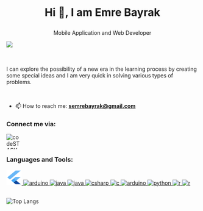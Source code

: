 #   <p align="center"> Hi 👋, I am Emre Bayrak</p>
   <p align="center">Mobile Application and Web Developer</p>
   
   

   ![](https://komarev.com/ghpvc/?username=semrebayrak&color=blue)

 

</br>

I can explore the possibility of a new era in the learning process by creating some special ideas and I am very quick in solving various types of problems.

</br>





<!--
[![Anurag's GitHub stats](https://github-readme-stats.vercel.app/api?username=semrebayrak)](https://github.com/anuraghazra/github-readme-stats)
**semrebayrak/semrebayrak** is a ✨ _special_ ✨ repository because its `README.md` (this file) appears on your GitHub profile.
-->



- 📫 How to reach me: **semrebayrak@gmail.com**


### Connect me via:

[<img align="left" alt="codeSTACKr.com" height="40" width="40" src="https://user-images.githubusercontent.com/56845182/134655810-01935105-90cc-40eb-878a-c75c3e109ab7.png" />][linkedin]
<br />
<br />

<h3 align="left">Languages and Tools:</h3>
<p align="left"> 
<a href="https://flutter.dev/"><img src="https://raw.githubusercontent.com/dnfield/flutter_svg/7d374d7107561cbd906d7c0ca26fef02cc01e7c8/example/assets/flutter_logo.svg?sanitize=true" alt="flutter" width="40" height="40"/> </a>   
<a href="https://www.reactjs.org/"><img src="https://reactnative.dev/img/header_logo.svg" alt="arduino" width="40" height="40"/> </a>   
<a href="https://www.java.com/tr/"><img src="https://logoeps.com/wp-content/uploads/2011/06/java-logo-vector.png" alt="java" width="40" height="40"/> </a>   
<a href="https://unity.com/"><img src="https://www.ybsciler.com/styles/xengentr_ikon/Unity.png" alt="java" width="40" height="40"/> </a>  
<a href="https://docs.microsoft.com/tr-tr/dotnet/csharp/"><img src="https://static.cdnlogo.com/logos/c/27/c.svg" alt="csharp" width="40" height="40"/> </a>   
<a href="https://en.wikipedia.org/wiki/C_(programming_language)"><img src="https://upload.wikimedia.org/wikipedia/commons/thumb/1/18/C_Programming_Language.svg/1200px-C_Programming_Language.svg.png" alt="c" width="40" height="40"/> </a>    
<a href="https://www.arduino.cc/"><img src="https://cdn.worldvectorlogo.com/logos/arduino-1.svg" alt="arduino" width="40" height="40"/> </a>   
<a href="https://www.python.org/"><img src="https://upload.wikimedia.org/wikipedia/commons/thumb/c/c3/Python-logo-notext.svg/2048px-Python-logo-notext.svg.png" alt="python" width="40" height="40"/> </a>   
<a href="https://www.r-project.org/"><img src="https://stamsgroup.com/wp-content/uploads/2020/08/R.programming.png" alt="r" width="40" height="40"/> </a>     
<a href="https://git-scm.com/"><img src="https://git-scm.com/images/logos/downloads/Git-Icon-1788C.png" alt="r" width="40" height="40"/> </a>     
   
   
<br />
<br />
  
![Top Langs](https://github-readme-stats.vercel.app/api/top-langs/?username=semrebayrak&layout=compact)   

[linkedin]: https://linkedin.com/in/semrebayrak
[myrepository]: https://github.com/semrebayrak?tab=repositories
